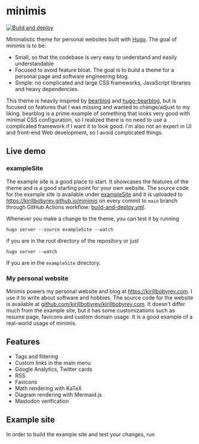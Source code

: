 # minimis

[![Build and deploy](https://github.com/kirillbobyrev/kirillbobyrev.com/actions/workflows/build-and-deploy.yml/badge.svg)](https://github.com/kirillbobyrev/kirillbobyrev.com/actions/workflows/build-and-deploy.yml)

Minimalistic theme for personal websites built with [Hugo](https://gohugo.io).
The goal of minimis is to be:

- Small, so that the codebase is very easy to understand and easily
  understandable
- Focused to avoid feature bloat. The goal is to build a theme for a personal
  page and software engineering blog.
- Simple: no complicated and large CSS frameworks, JavaScript libraries and
  heavy dependencies.

This theme is heavily inspired by [bearblog](https://bearblog.dev/) and
[hugo-bearblog](https://github.com/janraasch/hugo-bearblog), but is focused on
features that I was missing and wanted to change/adjust to my liking. bearblog
is a prime example of something that looks very good with minimal CSS
configuration, so I realized there is no need to use a complicated framework if
I want it to look good. I'm also not an expert in UI and front-end Web
development, so I avoid complicated things.

## Live demo

### exampleSite

The example site is a good place to start. It showcases the features of the
theme and is a good starting point for your own website. The source code for the
example site is available under [exampleSite](./exampleSite/) and it is uploaded
to <https://kirillbobyrev.github.io/minimis> on every commit to `main` branch
through GitHub Actions workflow:
[build-and-deploy.yml](./.github/workflows/build-and-deploy.yml).

Whenever you make a change to the theme, you can test it by running

```shell
hugo server --source exampleSite --watch
```

if you are in the root directory of the repository or just

```shell
hugo server --watch
```

If you are in the `exampleSite` directory.

### My personal website

Minimis powers my personal website and blog at <https://kirillbobyrev.com>. I
use it to write about software and hobbies. The source code for the website is
available at
[github.com/kirillbobyrev/kirillbobyrev.com](https://github.com/kirillbobyrev/kirillbobyrev.com).
It doesn't differ much from the example site, but it has some customizations
such as resume page, favicons and custom domain usage. It is a good example of a
real-world usage of minimis.

## Features

- Tags and filtering
- Custom links in the main menu
- Google Analytics, Twitter cards
- RSS
- Favicons
- Math rendering with KaTeX
- Diagram rendering with Mermaid.js
- Mastodon verification

## Example site

In order to build the example site and test your changes, run
